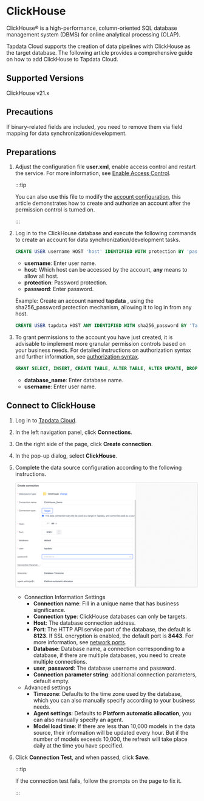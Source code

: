 # ClickHouse

ClickHouse® is a high-performance, column-oriented SQL database management system (DBMS) for online analytical processing (OLAP). 

Tapdata Cloud supports the creation of data pipelines with ClickHouse as the target database. The following article provides a comprehensive guide on how to add ClickHouse to Tapdata Cloud.

## Supported Versions

ClickHouse v21.x

## Precautions

If binary-related fields are included, you need to remove them via field mapping for data synchronization/development.

## Preparations

1. Adjust the configuration file **user.xml**, enable access control and restart the service. For more information, see [Enable Access Control](https://clickhouse.com/docs/zh/operations/access-rights#enabling-access-control).

   :::tip

   You can also use this file to modify the [account configuration](https://clickhouse.com/docs/zh/operations/settings/settings-users/), this article demonstrates how to create and authorize an account after the permission control is turned on.

   :::

2. Log in to the ClickHouse database and execute the following commands to create an account for data synchronization/development tasks.

   ```sql
   CREATE USER username HOST 'host' IDENTIFIED WITH protection BY 'password';
   ```

   * **username**: Enter user name.
   * **host**: Which host can be accessed by the account, **any** means to allow all host.
   * **protection**: Password protection.
   * **password**: Enter password.

   Example: Create an account named **tapdata** , using the sha256_password protection mechanism, allowing it to log in from any host.

   ```sql
   CREATE USER tapdata HOST ANY IDENTIFIED WITH sha256_password BY 'Tap@123456';
   ```

3. To grant permissions to the account you have just created, it is advisable to implement more granular permission controls based on your business needs. For detailed instructions on authorization syntax and further information, see [authorization syntax](https://clickhouse.com/docs/en/sql-reference/statements/grant).

   ```sql
   GRANT SELECT, INSERT, CREATE TABLE, ALTER TABLE, ALTER UPDATE, DROP TABLE, TRUNCATE ON database_name.* TO username
   ```

   * **database_name**: Enter database name.
   * **username**: Enter user name.
   
   

## Connect to ClickHouse

1. Log in to [Tapdata Cloud](https://cloud.tapdata.io/).

2. In the left navigation panel, click **Connections**.

3. On the right side of the page, click **Create connection**.

4. In the pop-up dialog, select **ClickHouse**.

5. Complete the data source configuration according to the following instructions.

   ![clickhouse_connection](../../images/clickhouse_connection.png)

   * Connection Information Settings
      * **Connection name**: Fill in a unique name that has business significance.
      * **Connection type**: ClickHouse databases can only be targets.
      * **Host**: The database connection address.
      * **Port**: The HTTP API service port of the database, the default is **8123**. If SSL encryption is enabled, the default port is **8443**. For more information, see [network ports](https://clickhouse.com/docs/en/guides/sre/network-ports/).
      * **Database**: Database name, a connection corresponding to a database, if there are multiple databases, you need to create multiple connections.
      * **user**, **password**: The database username and password.
      * **Connection parameter string**: additional connection parameters, default empty.
   * Advanced settings
      * **Timezone**: Defaults to the time zone used by the database, which you can also manually specify according to your business needs.
      * **Agent settings**: Defaults to **Platform automatic allocation**, you can also manually specify an agent.
      * **Model load time**: If there are less than 10,000 models in the data source, their information will be updated every hour. But if the number of models exceeds 10,000, the refresh will take place daily at the time you have specified.

6. Click **Connection Test**, and when passed, click **Save**.

   :::tip

   If the connection test fails, follow the prompts on the page to fix it.

   :::

